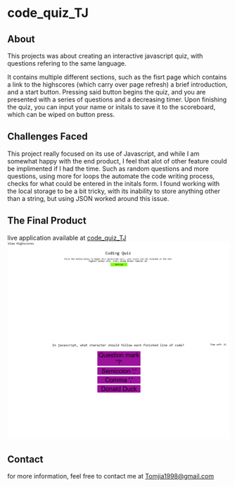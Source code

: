 # code_quiz_TJ

## About

This projects was about creating an interactive javascript quiz, with questions refering to the same language.

It contains multiple different sections, such as the fisrt page which contains a link to the highscores (which carry over page refresh) a brief introduction, and a start button. Pressing said button begins the quiz, and you are presented with a series of questions and a decreasing timer. Upon finishing the quiz, you can input your name or initals to save it to the scoreboard, which can be wiped on button press.

## Challenges Faced

This project really focused on its use of Javascript, and while I am somewhat happy with the end product, I feel that alot of other feature could be implimented if I had the time.
Such as random questions and more questions, using more for loops the automate the code writing process, checks for what could be entered in the initals form.
I found working with the local storage to be a bit tricky, with its inability to store anything other than a string, but using JSON worked around this issue.

## The Final Product

live application available at [code_quiz_TJ](https://tomjia98.github.io/code_quiz_TJ/)
![firstPage](./assets/images/firstpage.png)
![secondPage](./assets/images/secondpage.png)

## Contact

for more information, feel free to contact me at Tomjia1998@gmail.com
